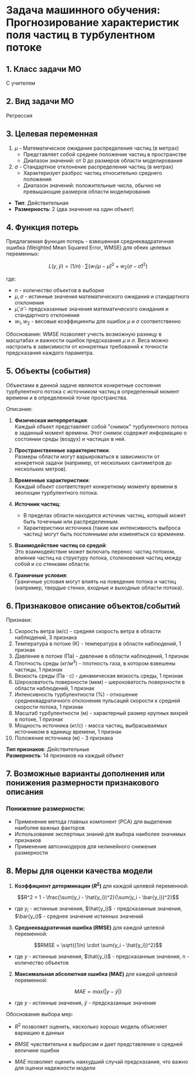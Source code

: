 # Задача машинного обучения: Прогнозирование характеристик поля частиц в турбулентном потоке

## 1. Класс задачи МО
С учителем

## 2. Вид задачи МО
Регрессия

## 3. Целевая переменная
1) $\mu$ - Математическое ожидание распределения частиц (в метрах)
     * Представляет собой среднее положение частиц в пространстве
     * Диапазон значений: от 0 до размеров области моделирования
2) $\sigma$ - Стандартное отклонение распределения частиц (в метрах)
     * Характеризует разброс частиц относительно среднего положения
     * Диапазон значений: положительные числа, обычно не превышающие размеров области моделирования
- **Тип**: Действительная
- **Размерность**: 2 (два значения на один объект)

## 4. Функция потерь
Предлагаемая функция потерь - взвешенная среднеквадратичная ошибка (Weighted Mean Squared Error, WMSE) для обеих целевых переменных:   

$$L(y,\hat{y}) = (1/n) \cdot \sum(w_1(\mu - \hat{\mu})^2 + w_2(\sigma - \hat\sigma)^2) $$

где:
- $n$ - количество объектов в выборке
- $\mu, \sigma$ - истинные значения математического ожидания и стандартного отклонения
- $\hat{\mu}, \hat{\sigma}$ - предсказанные значения математического ожидания и стандартного отклонения
- $w_1, w_2$ - весовые коэффициенты для ошибок $\mu$ и $\sigma$ соответственно

Обоснование: WMSE позволяет учесть возможную разницу в масштабах и важности ошибок предсказания $\mu$ и $\sigma$. Веса можно настроить в зависимости от конкретных требований к точности предсказания каждого параметра.

## 5. Объекты (события)
Объектами в данной задаче являются конкретные состояния турбулентного потока с источником частиц в определенный момент времени и в определенной точке пространства.

Описание:

1. **Физическая интерпретация**:   
   Каждый объект представляет собой "снимок" турбулентного потока в заданный момент времени. Этот снимок содержит информацию о состоянии среды (воздух) и частицах в ней.

2. **Пространственные характеристики**:  
   Размеры области могут варьироваться в зависимости от конкретной задачи (например, от нескольких сантиметров до нескольких метров).

3. **Временные характеристики**:  
   Каждый объект соответствует конкретному моменту времени в эволюции турбулентного потока.
   
4. **Источник частиц**:
   - В пределах области находится источник частиц, который может быть точечным или распределенным.
   - Характеристики источника (такие как интенсивность выброса частиц) могут быть постоянными или изменяться со временем.

5. **Взаимодействие частиц со средой**:  
   Это взаимодействие может включать перенос частиц потоком, влияние частиц на структуру потока, столкновения частиц между собой и со стенками области.

6. **Граничные условия**:  
   Граничные условия могут влиять на поведение потока и частиц (например, твердые стенки, входные и выходные области потока).


## 6. Признаковое описание объектов/событий
Признаки:
1. Скорость ветра (м/с) - средняя скорость ветра в области наблюдений, 3 признака
2. Температура в потоке (К) - температура в области наблюдений, 1 признак
3. Давление в потоке (Па) - давление в области наблюдений, 1 признак
4. Плотность среды ($кг/м^3$) - плотность газа, в котором взвешены частицы, 1 признак
5. Вязкость среды (Па $\cdot$ с) - динамическая вязкость среды, 1 признак
6. Шероховатость поверхности (мкм) - шероховатость поверхности в области наблюдений, 1 признак
7. Интенсивность турбулентности (%) - отношение среднеквадратичного отклонения пульсаций скорости к средней скорости потока, 1 признак
8. Масштаб турбулентности (м) - характерный размер крупных вихрей в потоке, 1 признак
9. Мощность источника (кг/с) - масса частиц, выбрасываемых источником в единицу времени, 1 признак
10. Положение источника (м) - 3 признака

**Тип признаков**: Действительные  
**Размерность**: 14 признаков на каждый объект
## 7. Возможные варианты дополнения или понижения размерности признакового описания

### Понижение размерности:
- Применение метода главных компонент (PCA) для выделения наиболее важных факторов
- Использование экспертных знаний для выбора наиболее значимых признаков
- Применение автоэнкодеров для нелинейного снижения размерности

## 8. Меры для оценки качества модели
1. **Коэффициент детерминации ($R^2$)** для каждой целевой переменной:  

$$R^2 = 1 - \frac{\sum(y_i - \hat{y_i})^2}{\sum(y_i - \bar{y_i})^2}$$

- где $y_i$ - истинные значения, $\hat{y_i}$ - предсказанные значения, $\bar{y_i}$ - среднее значение истинных значений

3. **Среднеквадратичная ошибка (RMSE)** для каждой целевой переменной:  

$$RMSE = \sqrt{(1/n) \cdot \sum(y_i - \hat{y_i})^2}$$

- где $y$ - истинные значения, $\hat{y_i}$ - предсказанные значения, n - количество объектов

2. **Максимальная абсолютная ошибка (MAE)** для каждой целевой переменной:

$$MAE = max(|y - \hat{y}|)$$

- где $y$ - истинные значения, $\hat{y}$ - предсказанные значения

Обоснование выбора мер:
- $R^2$ позволяет оценить, насколько хорошо модель объясняет вариацию в данных

- $RMSE$ чувствительна к выбросам и дает представление о средней величине ошибки

- $MAE$ позволяет оценить наихудший случай предсказания, что важно для оценки надежности модели

